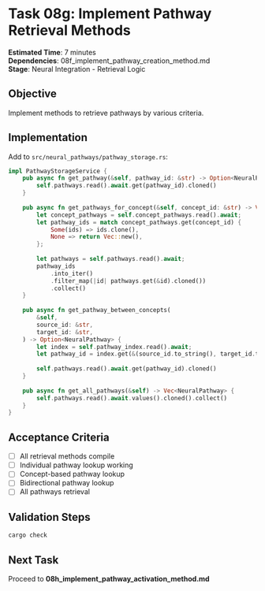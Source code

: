 # Task 08g: Implement Pathway Retrieval Methods

**Estimated Time**: 7 minutes  
**Dependencies**: 08f_implement_pathway_creation_method.md  
**Stage**: Neural Integration - Retrieval Logic

## Objective
Implement methods to retrieve pathways by various criteria.

## Implementation

Add to `src/neural_pathways/pathway_storage.rs`:
```rust
impl PathwayStorageService {
    pub async fn get_pathway(&self, pathway_id: &str) -> Option<NeuralPathway> {
        self.pathways.read().await.get(pathway_id).cloned()
    }
    
    pub async fn get_pathways_for_concept(&self, concept_id: &str) -> Vec<NeuralPathway> {
        let concept_pathways = self.concept_pathways.read().await;
        let pathway_ids = match concept_pathways.get(concept_id) {
            Some(ids) => ids.clone(),
            None => return Vec::new(),
        };
        
        let pathways = self.pathways.read().await;
        pathway_ids
            .into_iter()
            .filter_map(|id| pathways.get(&id).cloned())
            .collect()
    }
    
    pub async fn get_pathway_between_concepts(
        &self,
        source_id: &str,
        target_id: &str,
    ) -> Option<NeuralPathway> {
        let index = self.pathway_index.read().await;
        let pathway_id = index.get(&(source_id.to_string(), target_id.to_string()))?;
        
        self.pathways.read().await.get(pathway_id).cloned()
    }
    
    pub async fn get_all_pathways(&self) -> Vec<NeuralPathway> {
        self.pathways.read().await.values().cloned().collect()
    }
}
```

## Acceptance Criteria
- [ ] All retrieval methods compile
- [ ] Individual pathway lookup working
- [ ] Concept-based pathway lookup
- [ ] Bidirectional pathway lookup
- [ ] All pathways retrieval

## Validation Steps
```bash
cargo check
```

## Next Task
Proceed to **08h_implement_pathway_activation_method.md**